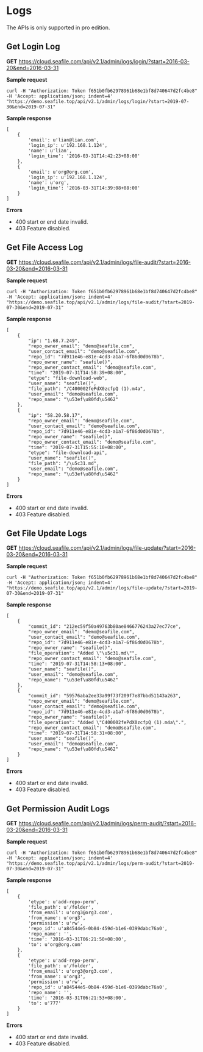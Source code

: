 # Logs

The APIs is only supported in pro edition.

## Get Login Log

**GET** <https://cloud.seafile.com/api/v2.1/admin/logs/login/?start=2016-03-20&end=2016-03-31>

**Sample request**

```
curl -H "Authorization: Token f651b0fb62978961b68e1bf8d740647d2fc4be8" -H 'Accept: application/json; indent=4' "https://demo.seafile.top/api/v2.1/admin/logs/login/?start=2019-07-30&end=2019-07-31"

```

**Sample response**

```
[
    {
        'email': u'lian@lian.com',
        'login_ip': u'192.168.1.124',
        'name': u'lian',
        'login_time': '2016-03-31T14:42:23+08:00'
    },
    {
        'email': u'org@org.com',
        'login_ip': u'192.168.1.124',
        'name': u'org',
        'login_time': '2016-03-31T14:39:08+08:00'
    }
]

```

**Errors**

* 400 start or end date invalid.
* 403 Feature disabled.

## Get File Access Log

**GET** <https://cloud.seafile.com/api/v2.1/admin/logs/file-audit/?start=2016-03-20&end=2016-03-31>

**Sample request**

```
curl -H "Authorization: Token f651b0fb62978961b68e1bf8d740647d2fc4be8" -H 'Accept: application/json; indent=4' "https://demo.seafile.top/api/v2.1/admin/logs/file-audit/?start=2019-07-30&end=2019-07-31"

```

**Sample response**

```
[
    {
        "ip": "1.68.7.249",
        "repo_owner_email": "demo@seafile.com",
        "user_contact_email": "demo@seafile.com",
        "repo_id": "7d911e46-e81e-4cd3-a1a7-6f86d0d0678b",
        "repo_owner_name": "seafile()",
        "repo_owner_contact_email": "demo@seafile.com",
        "time": "2019-07-31T14:58:39+08:00",
        "etype": "file-download-web",
        "user_name": "seafile()",
        "file_path": "/C400002fePdX0zcfpQ (1).m4a",
        "user_email": "demo@seafile.com",
        "repo_name": "\u53ef\u80fd\u5462"
    },
    {
        "ip": "58.20.58.17",
        "repo_owner_email": "demo@seafile.com",
        "user_contact_email": "demo@seafile.com",
        "repo_id": "7d911e46-e81e-4cd3-a1a7-6f86d0d0678b",
        "repo_owner_name": "seafile()",
        "repo_owner_contact_email": "demo@seafile.com",
        "time": "2019-07-31T15:55:10+08:00",
        "etype": "file-download-api",
        "user_name": "seafile()",
        "file_path": "/\u5c31.md",
        "user_email": "demo@seafile.com",
        "repo_name": "\u53ef\u80fd\u5462"
    }
]

```

**Errors**

* 400 start or end date invalid.
* 403 Feature disabled.

## Get File Update Logs

**GET** <https://cloud.seafile.com/api/v2.1/admin/logs/file-update/?start=2016-03-20&end=2016-03-31>

**Sample request**

```
curl -H "Authorization: Token f651b0fb62978961b68e1bf8d740647d2fc4be8" -H 'Accept: application/json; indent=4' "https://demo.seafile.top/api/v2.1/admin/logs/file-update/?start=2019-07-30&end=2019-07-31"

```

**Sample response**

```
[
    {
        "commit_id": "212ec59f50a49763b80ae8466776243a27ec77ce",
        "repo_owner_email": "demo@seafile.com",
        "user_contact_email": "demo@seafile.com",
        "repo_id": "7d911e46-e81e-4cd3-a1a7-6f86d0d0678b",
        "repo_owner_name": "seafile()",
        "file_operation": "Added \"\u5c31.md\"",
        "repo_owner_contact_email": "demo@seafile.com",
        "time": "2019-07-31T14:58:13+08:00",
        "user_name": "seafile()",
        "user_email": "demo@seafile.com",
        "repo_name": "\u53ef\u80fd\u5462"
    },
    {
        "commit_id": "59576aba2ee33a99f73f209f7e87bbd51143a263",
        "repo_owner_email": "demo@seafile.com",
        "user_contact_email": "demo@seafile.com",
        "repo_id": "7d911e46-e81e-4cd3-a1a7-6f86d0d0678b",
        "repo_owner_name": "seafile()",
        "file_operation": "Added \"C400002fePdX0zcfpQ (1).m4a\".",
        "repo_owner_contact_email": "demo@seafile.com",
        "time": "2019-07-31T14:58:31+08:00",
        "user_name": "seafile()",
        "user_email": "demo@seafile.com",
        "repo_name": "\u53ef\u80fd\u5462"
    }
]

```

**Errors**

* 400 start or end date invalid.
* 403 Feature disabled.

## Get Permission Audit Logs

**GET** <https://cloud.seafile.com/api/v2.1/admin/logs/perm-audit/?start=2016-03-20&end=2016-03-31>

**Sample request**

```
curl -H "Authorization: Token f651b0fb62978961b68e1bf8d740647d2fc4be8" -H 'Accept: application/json; indent=4' "https://demo.seafile.top/api/v2.1/admin/logs/perm-audit/?start=2019-07-30&end=2019-07-31"

```

**Sample response**

```
[
    {
        'etype': u'add-repo-perm',
        'file_path': u'/folder',
        'from_email': u'org3@org3.com',
        'from_name': u'org3',
        'permission': u'rw',
        'repo_id': u'a84544e5-0b84-459d-b1e6-0399dabc76a0',
        'repo_name': '',
        'time': '2016-03-31T06:21:50+08:00',
        'to': u'org@org.com'
    },
    {
        'etype': u'add-repo-perm',
        'file_path': u'/folder',
        'from_email': u'org3@org3.com',
        'from_name': u'org3',
        'permission': u'rw',
        'repo_id': u'a84544e5-0b84-459d-b1e6-0399dabc76a0',
        'repo_name': '',
        'time': '2016-03-31T06:21:53+08:00',
        'to': u'777'
    }
]

```

**Errors**

* 400 start or end date invalid.
* 403 Feature disabled.


